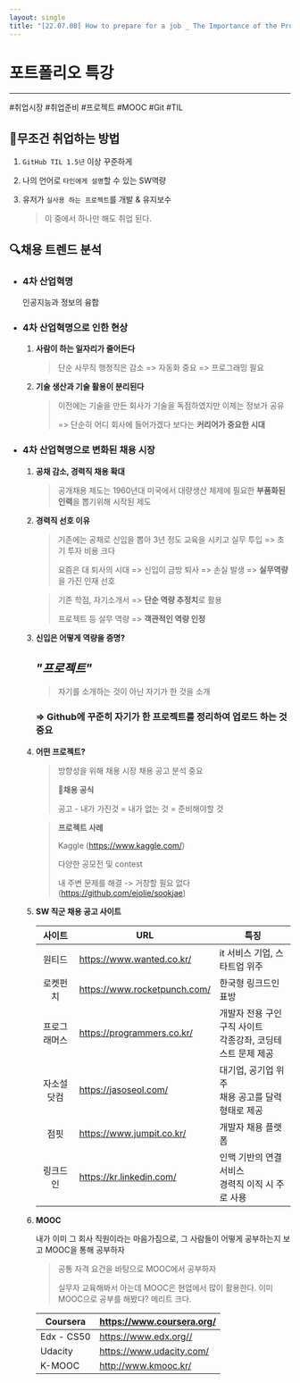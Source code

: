 ```yaml
---
layout: single
title: "[22.07.08] How to prepare for a job _ The Importance of the Project"
---
```


# 포트폴리오 특강

---

#취업시장 #취업준비 #프로젝트 #MOOC #Git #TIL 



## 💯무조건 취업하는 방법

1. `GitHub TIL 1.5년` 이상 꾸준하게

2. 나의 언어로 `타인에게 설명`할 수 있는 SW역량

3. 유저가 `실사용 하는 프로젝트`를 개발 & 유지보수

   > 이 중에서 하나만 해도 취업 된다.



## 🔍채용 트렌드 분석

- ### 4차 산업혁명

  인공지능과 정보의 융합

  

- ### 4차 산업혁명으로 인한 현상

  1. **사람이 하는 일자리가 줄어든다**

     > 단순 사무직 행정직은 감소 => 자동화 중요 => 프로그래밍 필요

  2. **기술 생산과 기술 활용이 분리된다**

     > 이전에는 기술을 만든 회사가 기술을 독점하였지만 이제는 정보가 공유
     >
     > => 단순히 어디 회사에 들어가겠다 보다는 **커리어가 중요한 시대**

     

- ### 4차 산업혁명으로 변화된 채용 시장

  1. **공채 감소, 경력직  채용 확대**

     > 공개채용 제도는 1960년대 미국에서 대량생산 체제에 필요한 **부품화된 인력**을 뽑기위해 시작된 제도

     

  2. **경력직 선호 이유**

     > 기존에는 공채로 신입을 뽑아 3년 정도 교육을 시키고 실무 투입 => 초기 투자 비용 크다
     >
     > 요즘은 대 퇴사의 시대 => 신입이 금방 퇴사 => 손실 발생 => **실무역량**을 가진 인재 선호

     > 기존 학점, 자기소개서 => **단순 역량 추정치**로 활용
     >
     > 프로젝트 등 실무 역량 => **객관적인 역량 인정**

     

  3. **신입은 어떻게 역량을 증명?**

     ## *"프로젝트"*

     > 자기를 소개하는 것이 아닌 자기가 한 것을 소개

     ### => Github에 꾸준히 자기가 한 프로젝트를 정리하여 업로드 하는 것 중요

  

  4. **어떤 프로젝트?**

     > 방향성을 위해 채용 시장 채용 공고 분석 중요
     >
     > **🔢채용 공식**
     >
     > 공고 - 내가 가진것 = 내가 없는 것 = 준비해야할 것

     > **프로젝트 사례**
     >
     > Kaggle (https://www.kaggle.com/)
     >
     > 다양한 공모전 및 contest
     >
     > 내 주변 문제를 해결 -> 거창할 필요 없다 (https://github.com/ejolie/sookjae)

     

  5. **SW 직군 채용 공고 사이트**

     |    사이트    | URL                          | 특징                                                         |
     | :----------: | ---------------------------- | ------------------------------------------------------------ |
     |    원티드    | https://www.wanted.co.kr/    | it 서비스 기업, 스타트업 위주                                |
     |   로켓펀치   | https://www.rocketpunch.com/ | 한국형 링크드인 표방                                         |
     | 프로그래머스 | https://programmers.co.kr/   | 개발자 전용 구인구직 사이트<br /> 각종강좌, 코딩테스트 문제 제공 |
     |  자소설닷컴  | https://jasoseol.com/        | 대기업, 공기업 위주 <br /> 채용 공고를 달력 형태로 제공      |
     |     점핏     | https://www.jumpit.co.kr/    | 개발자 채용 플랫폼                                           |
     |   링크드인   | https://kr.linkedin.com/     | 인맥 기반의 연결 서비스 <br /> 경력직 이직 시 주로 사용      |

     

  6. **MOOC**

     내가 이미 그 회사 직원이라는 마음가짐으로, 그 사람들이 어떻게 공부하는지 보고 MOOC을 통해 공부하자

     > 공통 자격 요건을 바탕으로 MOOC에서 공부하자
     >
     > 실무자 교육해봐서 아는데 MOOC은 현업에서 많이 활용한다. 이미 MOOC으로 공부를 해봤다? 메리트 크다.

     | Coursera   | https://www.coursera.org/ |
     | ---------- | ------------------------- |
     | Edx - CS50 | https://www.edx.org//     |
     | Udacity    | https://www.udacity.com/  |
     | K-MOOC     | http://www.kmooc.kr/      |

     
